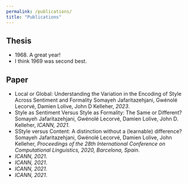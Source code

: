 ```yaml
---
permalink: /publications/
title: "Publications"
---
```


<h2>Thesis</h2>
<ul>
  <li>1968. A great year!</li>
  <li>I think 1969 was second best.</li>
</ul>


<h2>Paper</h2>
<ul>
  <li>Local or Global: Understanding the Variation in the Encoding of Style Across Sentiment and Formality
Somayeh Jafaritazehjani, Gwénolé Lecorvé, Damien Lolive, John D Kelleher, <em>2023</em>.</li>
  <li>Style as Sentiment Versus Style as Formality: The Same or Different?
Somayeh Jafaritazehjani, Gwénolé Lecorvé, Damien Lolive, John D. Kelleher, <em>ICANN, 2021</em>.</li>
  
  <li>SStyle versus Content: A distinction without a (learnable) difference?
Somayeh Jafaritazehjani, Gwénolé Lecorvé, Damien Lolive, John Kelleher, <em>Proceedings of the 28th International Conference on Computational Linguistics, 2020, Barcelona, Spain</em>.</li>
  
 <li>  <em>ICANN, 2021</em>.</li>
  <li>  <em>ICANN, 2021</em>.</li>
   <li>  <em>ICANN, 2021</em>.</li>
   <li>  <em>ICANN, 2021</em>.</li>
  
</ul>
